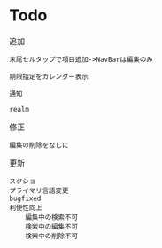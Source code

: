 # Todo

追加

    末尾セルタップで項目追加->NavBarは編集のみ

    期限指定をカレンダー表示

    通知

    realm
    
修正

    編集の削除をなしに

更新

    スクショ
    プライマリ言語変更
    bugfixed
    利便性向上
        編集中の検索不可
        検索中の編集不可
        検索中の削除不可
